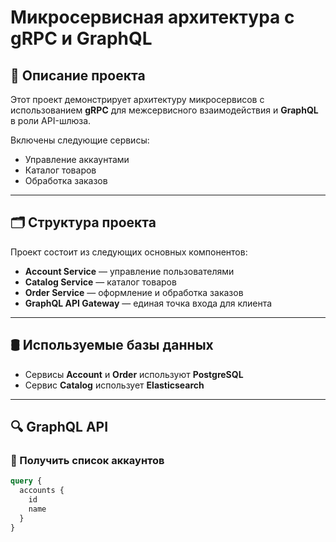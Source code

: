 # Микросервисная архитектура с gRPC и GraphQL

## 📌 Описание проекта

Этот проект демонстрирует архитектуру микросервисов с использованием **gRPC** для межсервисного взаимодействия и **GraphQL** в роли API-шлюза.

Включены следующие сервисы:
- Управление аккаунтами
- Каталог товаров
- Обработка заказов

---

## 🗂 Структура проекта

Проект состоит из следующих основных компонентов:

- **Account Service** — управление пользователями
- **Catalog Service** — каталог товаров
- **Order Service** — оформление и обработка заказов
- **GraphQL API Gateway** — единая точка входа для клиента

---

## 🛢 Используемые базы данных

- Сервисы **Account** и **Order** используют **PostgreSQL**
- Сервис **Catalog** использует **Elasticsearch**

---

## 🔍 GraphQL API

### 🔹 Получить список аккаунтов
```graphql
query {
  accounts {
    id
    name
  }
}
